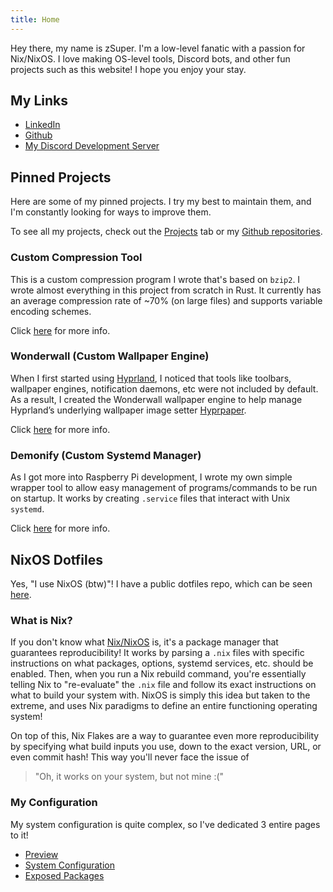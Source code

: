 ```yaml
---
title: Home
---
```


Hey there, my name is zSuper. I'm a low-level fanatic with a passion for
Nix/NixOS. I love making OS-level tools, Discord bots, and other fun projects
such as this website! I hope you enjoy your stay.

## My Links

- [LinkedIn](https://linkedin.com/in/piyush-kumbhare)
- [Github](https://github.com/zSuperx)
- [My Discord Development Server](https://discord.gg/xaNgH27evH)

## Pinned Projects

Here are some of my pinned projects. I try my best to maintain them, and I'm
constantly looking for ways to improve them.

To see all my projects, check out the [Projects](./Projects/) tab or my
[Github repositories](https://github.com/zSuperx?tab=repositories).

### Custom Compression Tool

This is a custom compression program I wrote that's based on `bzip2`. I wrote
almost everything in this project from scratch in Rust. It currently has an
average compression rate of ~70% (on large files) and supports variable encoding
schemes.

Click [here](./Projects/Rust/compression.md) for more info.

### Wonderwall (Custom Wallpaper Engine)

When I first started using [Hyprland](https://hyprland.org/), I noticed that
tools like toolbars, wallpaper engines, notification daemons, etc were not
included by default. As a result, I created the Wonderwall wallpaper engine to
help manage Hyprland’s underlying wallpaper image setter
[Hyprpaper](https://github.com/hyprwm/hyprpaper).

Click [here](./Projects/Rust/wonderwall.md) for more info.

### Demonify (Custom Systemd Manager)

As I got more into Raspberry Pi development, I wrote my own simple wrapper tool
to allow easy management of programs/commands to be run on startup. It works by
creating `.service` files that interact with Unix `systemd`.

Click [here](./Projects/Rust/demonify.md) for more info.

## NixOS Dotfiles

Yes, "I use NixOS (btw)"! I have a public dotfiles repo, which can be seen
[here](https://github.com/zSuperx/dotfiles).

### What is Nix?

If you don't know what [Nix/NixOS](https://nixos.wiki/wiki/Nix_package_manager)
is, it's a package manager that guarantees reproducibility! It works by parsing
a `.nix` files with specific instructions on what packages, options, systemd
services, etc. should be enabled. Then, when you run a Nix rebuild command,
you're essentially telling Nix to "re-evaluate" the `.nix` file and follow its
exact instructions on what to build your system with. NixOS is simply this idea
but taken to the extreme, and uses Nix paradigms to define an entire functioning
operating system!

On top of this, Nix Flakes are a way to guarantee even more reproducibility by
specifying what build inputs you use, down to the exact version, URL, or even
commit hash! This way you'll never face the issue of

> "Oh, it works on your system, but not mine :("

### My Configuration

My system configuration is quite complex, so I've dedicated 3 entire pages to it!

- [Preview](./Projects/Nix/zNix/Preview.md)
- [System Configuration](./Projects/Nix/zNix/System.md)
- [Exposed Packages](./Projects/Nix/zNix/Packages.md)
